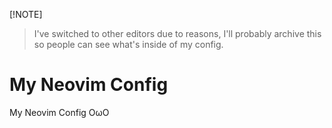 [!NOTE]
> I've switched to other editors due to reasons, I'll probably archive this so people can see what's inside of my config.

# My Neovim Config

My Neovim Config OωO
